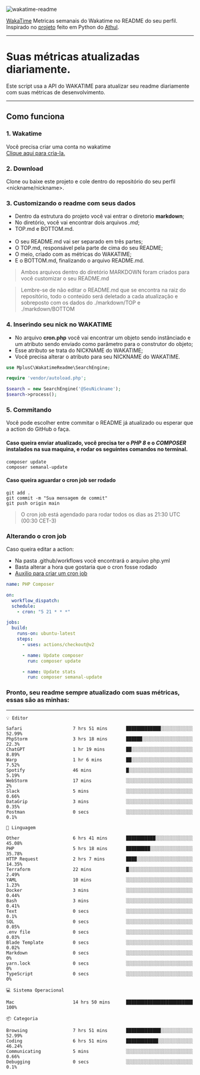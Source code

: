 ![wakatime-readme](https://socialify.git.ci/bymatheus/wakatime-readme/image?description=1&descriptionEditable=M%C3%A9tricas%20semanais%20do%20Wakatime%20no%20seu%20README%20de%20perfil.&font=KoHo&forks=1&language=1&owner=1&pattern=Signal&stargazers=1&theme=Dark)

[WakaTime](https://wakatime.com) Metricas semanais do Wakatime no README do seu perfil. <br>
Inspirado no [projeto](https://github.com/athul/waka-readme) feito em Python do [Athul](https://github.com/athul).
___

# Suas métricas atualizadas diariamente.
Este script usa a API do WAKATIME para atualizar seu readme diariamente com suas métricas de desenvolvimento.

___

## Como funciona

### 1. Wakatime
Você precisa criar uma conta no wakatime <br>
[Clique aqui para cria-la.](https://wakatime.com) 

### 2. Download
Clone ou baixe este projeto e cole dentro do repositório do seu perfil <nickname/nickname>.

### 3. Customizando o readme com seus dados
- Dentro da estrutura do projeto você vai entrar o diretorio **markdown**;  
- No diretório, você vai encontrar dois arquivos *.md*;
- TOP.md e BOTTOM.md.
<br><br>
- O seu README.md vai ser separado em três partes; 
- O TOP.md, responsável pela parte de cima do seu README;
- O meio, criado com as métricas do WAKATIME;
- E o BOTTOM.md, finalizando o arquivo README.md.<br>

> Ambos arquivos dentro do diretório MARKDOWN foram criados para você customizar o seu README.md

> Lembre-se de não editar o README.md que se encontra na raiz do repositório, todo o conteúdo será deletado a cada atualização e sobreposto com os dados do ./markdown/TOP e ./markdown/BOTTOM

### 4. Inserindo seu nick no WAKATIME
- No arquivo **cron.php** você vai encontrar um objeto sendo instânciado e um atributo sendo enviado como parâmetro para o construtor do objeto;
- Esse atributo se trata do NICKNAME do WAKATIME;
- Você precisa alterar o atributo para seu NICKNAME do WAKATIME.

```php
use MplusC\WakatimeReadme\SearchEngine;

require 'vendor/autoload.php';

$search = new SearchEngine('@SeuNickname');
$search->process();
```

### 5. Commitando
Você pode escolher entre commitar o README já atualizado ou esperar que a action do GitHub o faça. <br>

#### Caso queira enviar atualizado, você precisa ter o *PHP 8* e o *COMPOSER* instalados na sua maquina, e rodar os seguintes comandos no terminal.
```composer
composer update
composer semanal-update 
```

#### Caso queira aguardar o cron job ser rodado 
```git 
git add .
git commit -m "Sua mensagem de commit"
git push origin main
```

>O cron job está agendado para rodar todos os dias as 21:30 UTC (00:30 CET-3) 

### Alterando o cron job
Caso queira editar a action:

- Na pasta .github/workflows você encontrará o arquivo php.yml
- Basta alterar a hora que gostaria que o cron fosse rodado
- [Auxilio para criar um cron job](https://crontab.guru)

```yml
name: PHP Composer

on:
  workflow_dispatch:
  schedule:
    - cron: "5 21 * * *"

jobs:
  build:
    runs-on: ubuntu-latest
    steps:
      - uses: actions/checkout@v2

      - name: Update composer
        run: composer update

      - name: Update stats
        run: composer semanal-update
```

### Pronto, seu readme sempre atualizado com suas métricas, essas são as minhas:

___
```text
💡 Editor

Safari                   7 hrs 51 mins       █████████████░░░░░░░░░░░░     52.99%
PhpStorm                 3 hrs 18 mins       ██████░░░░░░░░░░░░░░░░░░░      22.3%
ChatGPT                  1 hr 19 mins        ██░░░░░░░░░░░░░░░░░░░░░░░      8.89%
Warp                     1 hr 6 mins         ██░░░░░░░░░░░░░░░░░░░░░░░      7.52%
Spotify                  46 mins             █░░░░░░░░░░░░░░░░░░░░░░░░      5.19%
WebStorm                 17 mins             ░░░░░░░░░░░░░░░░░░░░░░░░░         2%
Slack                    5 mins              ░░░░░░░░░░░░░░░░░░░░░░░░░      0.66%
DataGrip                 3 mins              ░░░░░░░░░░░░░░░░░░░░░░░░░      0.35%
Postman                  0 secs              ░░░░░░░░░░░░░░░░░░░░░░░░░       0.1%
```
```text
💬 Linguagem

Other                    6 hrs 41 mins       ███████████░░░░░░░░░░░░░░     45.08%
PHP                      5 hrs 18 mins       █████████░░░░░░░░░░░░░░░░     35.78%
HTTP Request             2 hrs 7 mins        ████░░░░░░░░░░░░░░░░░░░░░     14.35%
Terraform                22 mins             █░░░░░░░░░░░░░░░░░░░░░░░░      2.49%
YAML                     10 mins             ░░░░░░░░░░░░░░░░░░░░░░░░░      1.23%
Docker                   3 mins              ░░░░░░░░░░░░░░░░░░░░░░░░░      0.44%
Bash                     3 mins              ░░░░░░░░░░░░░░░░░░░░░░░░░      0.41%
Text                     0 secs              ░░░░░░░░░░░░░░░░░░░░░░░░░       0.1%
SQL                      0 secs              ░░░░░░░░░░░░░░░░░░░░░░░░░      0.05%
.env file                0 secs              ░░░░░░░░░░░░░░░░░░░░░░░░░      0.03%
Blade Template           0 secs              ░░░░░░░░░░░░░░░░░░░░░░░░░      0.02%
Markdown                 0 secs              ░░░░░░░░░░░░░░░░░░░░░░░░░         0%
yarn.lock                0 secs              ░░░░░░░░░░░░░░░░░░░░░░░░░         0%
TypeScript               0 secs              ░░░░░░░░░░░░░░░░░░░░░░░░░         0%
```
```text
💻 Sistema Operacional

Mac                      14 hrs 50 mins      █████████████████████████       100%
```
```text
📦 Categoria

Browsing                 7 hrs 51 mins       █████████████░░░░░░░░░░░░     52.99%
Coding                   6 hrs 51 mins       ████████████░░░░░░░░░░░░░     46.24%
Communicating            5 mins              ░░░░░░░░░░░░░░░░░░░░░░░░░      0.66%
Debugging                0 secs              ░░░░░░░░░░░░░░░░░░░░░░░░░       0.1%
```
